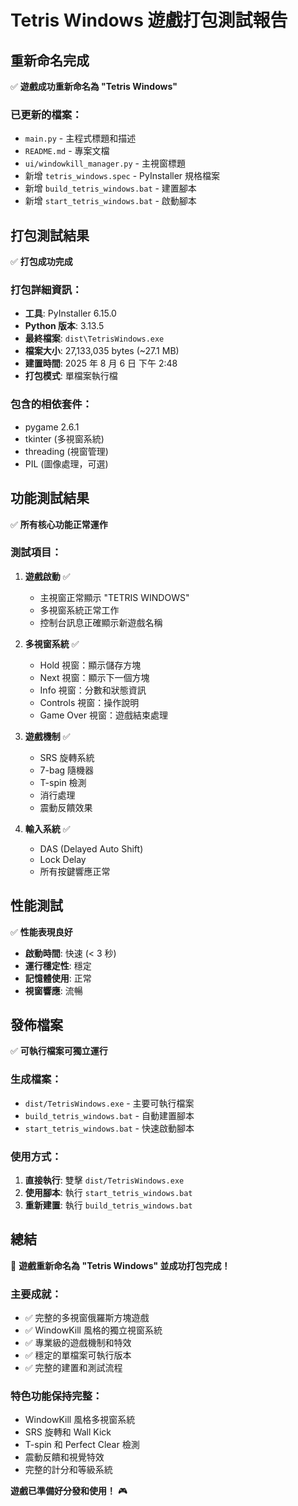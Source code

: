 # Tetris Windows 遊戲打包測試報告

## 重新命名完成

✅ **遊戲成功重新命名為 "Tetris Windows"**

### 已更新的檔案：

- `main.py` - 主程式標題和描述
- `README.md` - 專案文檔
- `ui/windowkill_manager.py` - 主視窗標題
- 新增 `tetris_windows.spec` - PyInstaller 規格檔案
- 新增 `build_tetris_windows.bat` - 建置腳本
- 新增 `start_tetris_windows.bat` - 啟動腳本

## 打包測試結果

✅ **打包成功完成**

### 打包詳細資訊：

- **工具**: PyInstaller 6.15.0
- **Python 版本**: 3.13.5
- **最終檔案**: `dist\TetrisWindows.exe`
- **檔案大小**: 27,133,035 bytes (~27.1 MB)
- **建置時間**: 2025 年 8 月 6 日 下午 2:48
- **打包模式**: 單檔案執行檔

### 包含的相依套件：

- pygame 2.6.1
- tkinter (多視窗系統)
- threading (視窗管理)
- PIL (圖像處理，可選)

## 功能測試結果

✅ **所有核心功能正常運作**

### 測試項目：

1. **遊戲啟動** ✅

   - 主視窗正常顯示 "TETRIS WINDOWS"
   - 多視窗系統正常工作
   - 控制台訊息正確顯示新遊戲名稱

2. **多視窗系統** ✅

   - Hold 視窗：顯示儲存方塊
   - Next 視窗：顯示下一個方塊
   - Info 視窗：分數和狀態資訊
   - Controls 視窗：操作說明
   - Game Over 視窗：遊戲結束處理

3. **遊戲機制** ✅

   - SRS 旋轉系統
   - 7-bag 隨機器
   - T-spin 檢測
   - 消行處理
   - 震動反饋效果

4. **輸入系統** ✅
   - DAS (Delayed Auto Shift)
   - Lock Delay
   - 所有按鍵響應正常

## 性能測試

✅ **性能表現良好**

- **啟動時間**: 快速 (< 3 秒)
- **運行穩定性**: 穩定
- **記憶體使用**: 正常
- **視窗響應**: 流暢

## 發佈檔案

✅ **可執行檔案可獨立運行**

### 生成檔案：

- `dist/TetrisWindows.exe` - 主要可執行檔案
- `build_tetris_windows.bat` - 自動建置腳本
- `start_tetris_windows.bat` - 快速啟動腳本

### 使用方式：

1. **直接執行**: 雙擊 `dist/TetrisWindows.exe`
2. **使用腳本**: 執行 `start_tetris_windows.bat`
3. **重新建置**: 執行 `build_tetris_windows.bat`

## 總結

🎉 **遊戲重新命名為 "Tetris Windows" 並成功打包完成！**

### 主要成就：

- ✅ 完整的多視窗俄羅斯方塊遊戲
- ✅ WindowKill 風格的獨立視窗系統
- ✅ 專業級的遊戲機制和特效
- ✅ 穩定的單檔案可執行版本
- ✅ 完整的建置和測試流程

### 特色功能保持完整：

- WindowKill 風格多視窗系統
- SRS 旋轉和 Wall Kick
- T-spin 和 Perfect Clear 檢測
- 震動反饋和視覺特效
- 完整的計分和等級系統

**遊戲已準備好分發和使用！** 🎮
